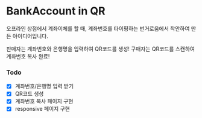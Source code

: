 # BankAccount in QR
오프라인 상점에서 계좌이체를 할 때, 계좌번호를 타이핑하는 번거로움에서 착안하여 만든 아이디어입니다. 

판매자는 계좌번호와 은행명을 입력하여 QR코드를 생성!
구매자는 QR코드를 스캔하여 계좌번호 복사 완료!

### Todo
- [x] 계좌번호/은행명 입력 받기
- [x] QR코드 생성
- [x] 계좌번호 복사 페이지 구현
- [x] responsive 페이지 구현